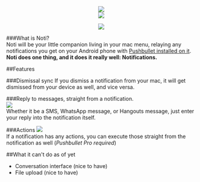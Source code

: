 <div align="center">
<img src="https://raw.githubusercontent.com/jariz/Noti/master/Noti/Assets.xcassets/AppIcon.appiconset/256.png">
<br><img src="https://jari.lol/0suH6tw4vE.svg">
<p><a href="https://travis-ci.org/jariz/Noti/"><img src="https://travis-ci.org/jariz/Noti.svg?branch=master"></a></p>
</div>

###What is Noti?  
Noti will be your little companion living in your mac menu, relaying any notifications you get on your Android phone with [Pushbullet installed on it](https://pushbullet.com).  
**Noti does one thing, and it does it really well: Notifications.**

##Features

###Dismissal sync
If you dismiss a notification from your mac, it will get dismissed from your device as well, and vice versa.

###Reply to messages, straight from a notification.  
![](https://cloud.githubusercontent.com/assets/1415847/16587198/c4e9cff6-42c9-11e6-9427-cb80a0bc64a3.png)  
Whether it be a SMS, WhatsApp message, or Hangouts message, just enter your reply into the notification itself.

###Actions
![](https://cloud.githubusercontent.com/assets/1415847/16587032/01fd1976-42c9-11e6-8bcf-c4e8e7c8763c.png)  
If a notification has any actions, you can execute those straight from the notification as well (_Pushbullet Pro required_)

##What it can't do as of yet

- Conversation interface (nice to have)
- File upload (nice to have)
